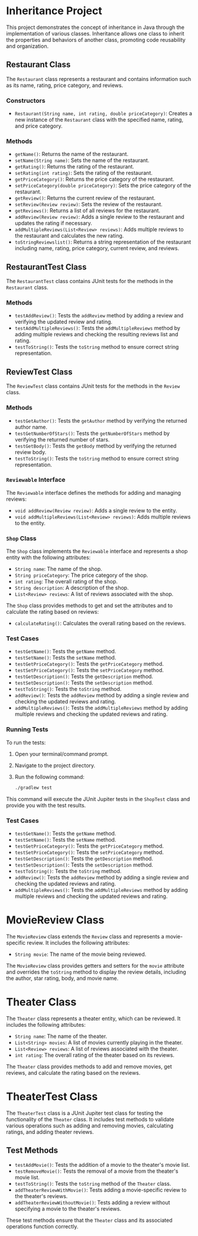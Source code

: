# Inheritance Project

This project demonstrates the concept of inheritance in Java through the implementation of various classes. Inheritance allows one class to inherit the properties and behaviors of another class, promoting code reusability and organization.

## Restaurant Class

The `Restaurant` class represents a restaurant and contains information such as its name, rating, price category, and reviews.

### Constructors
- `Restaurant(String name, int rating, double priceCategory)`: Creates a new instance of the `Restaurant` class with the specified name, rating, and price category.

### Methods
- `getName()`: Returns the name of the restaurant.
- `setName(String name)`: Sets the name of the restaurant.
- `getRating()`: Returns the rating of the restaurant.
- `setRating(int rating)`: Sets the rating of the restaurant.
- `getPriceCategory()`: Returns the price category of the restaurant.
- `setPriceCategory(double priceCategory)`: Sets the price category of the restaurant.
- `getReview()`: Returns the current review of the restaurant.
- `setReview(Review review)`: Sets the review of the restaurant.
- `getReviews()`: Returns a list of all reviews for the restaurant.
- `addReview(Review review)`: Adds a single review to the restaurant and updates the rating if necessary.
- `addMultipleReviews(List<Review> reviews)`: Adds multiple reviews to the restaurant and calculates the new rating.
- `toStringReviewslist()`: Returns a string representation of the restaurant including name, rating, price category, current review, and reviews.

## RestaurantTest Class

The `RestaurantTest` class contains JUnit tests for the methods in the `Restaurant` class.

### Methods
- `testAddReview()`: Tests the `addReview` method by adding a review and verifying the updated review and rating.
- `testAddMultipleReviews()`: Tests the `addMultipleReviews` method by adding multiple reviews and checking the resulting reviews list and rating.
- `testToString()`: Tests the `toString` method to ensure correct string representation.

## ReviewTest Class

The `ReviewTest` class contains JUnit tests for the methods in the `Review` class.

### Methods
- `testGetAuthor()`: Tests the `getAuthor` method by verifying the returned author name.
- `testGetNumberOfStars()`: Tests the `getNumberOfStars` method by verifying the returned number of stars.
- `testGetBody()`: Tests the `getBody` method by verifying the returned review body.
- `testToString()`: Tests the `toString` method to ensure correct string representation.



### `Reviewable` Interface

The `Reviewable` interface defines the methods for adding and managing reviews:

- `void addReview(Review review)`: Adds a single review to the entity.
- `void addMultipleReviews(List<Review> reviews)`: Adds multiple reviews to the entity.

### `Shop` Class

The `Shop` class implements the `Reviewable` interface and represents a shop entity with the following attributes:

- `String name`: The name of the shop.
- `String priceCategory`: The price category of the shop.
- `int rating`: The overall rating of the shop.
- `String description`: A description of the shop.
- `List<Review> reviews`: A list of reviews associated with the shop.

The `Shop` class provides methods to get and set the attributes and to calculate the rating based on reviews:

- `calculateRating()`: Calculates the overall rating based on the reviews.

### Test Cases

- `testGetName()`: Tests the `getName` method.
- `testSetName()`: Tests the `setName` method.
- `testGetPriceCategory()`: Tests the `getPriceCategory` method.
- `testSetPriceCategory()`: Tests the `setPriceCategory` method.
- `testGetDescription()`: Tests the `getDescription` method.
- `testSetDescription()`: Tests the `setDescription` method.
- `testToString()`: Tests the `toString` method.
- `addReview()`: Tests the `addReview` method by adding a single review and checking the updated reviews and rating.
- `addMultipleReviews()`: Tests the `addMultipleReviews` method by adding multiple reviews and checking the updated reviews and rating.

### Running Tests
To run the tests:

1. Open your terminal/command prompt.
2. Navigate to the project directory.
3. Run the following command:

   ```bash
   ./gradlew test
   ```

This command will execute the JUnit Jupiter tests in the `ShopTest` class and provide you with the test results.

### Test Cases

- `testGetName()`: Tests the `getName` method.
- `testSetName()`: Tests the `setName` method.
- `testGetPriceCategory()`: Tests the `getPriceCategory` method.
- `testSetPriceCategory()`: Tests the `setPriceCategory` method.
- `testGetDescription()`: Tests the `getDescription` method.
- `testSetDescription()`: Tests the `setDescription` method.
- `testToString()`: Tests the `toString` method.
- `addReview()`: Tests the `addReview` method by adding a single review and checking the updated reviews and rating.
- `addMultipleReviews()`: Tests the `addMultipleReviews` method by adding multiple reviews and checking the updated reviews and rating.
# MovieReview Class

The `MovieReview` class extends the `Review` class and represents a movie-specific review. It includes the following attributes:

- `String movie`: The name of the movie being reviewed.

The `MovieReview` class provides getters and setters for the `movie` attribute and overrides the `toString` method to display the review details, including the author, star rating, body, and movie name.

# Theater Class

The `Theater` class represents a theater entity, which can be reviewed. It includes the following attributes:

- `String name`: The name of the theater.
- `List<String> movies`: A list of movies currently playing in the theater.
- `List<Review> reviews`: A list of reviews associated with the theater.
- `int rating`: The overall rating of the theater based on its reviews.

The `Theater` class provides methods to add and remove movies, get reviews, and calculate the rating based on the reviews.

# TheaterTest Class

The `TheaterTest` class is a JUnit Jupiter test class for testing the functionality of the `Theater` class. It includes test methods to validate various operations such as adding and removing movies, calculating ratings, and adding theater reviews.

## Test Methods

- `testAddMovie()`: Tests the addition of a movie to the theater's movie list.
- `testRemoveMovie()`: Tests the removal of a movie from the theater's movie list.
- `testToString()`: Tests the `toString` method of the `Theater` class.
- `addTheaterReviewWithMovie()`: Tests adding a movie-specific review to the theater's reviews.
- `addTheaterReviewWithoutMovie()`: Tests adding a review without specifying a movie to the theater's reviews.

These test methods ensure that the `Theater` class and its associated operations function correctly.




